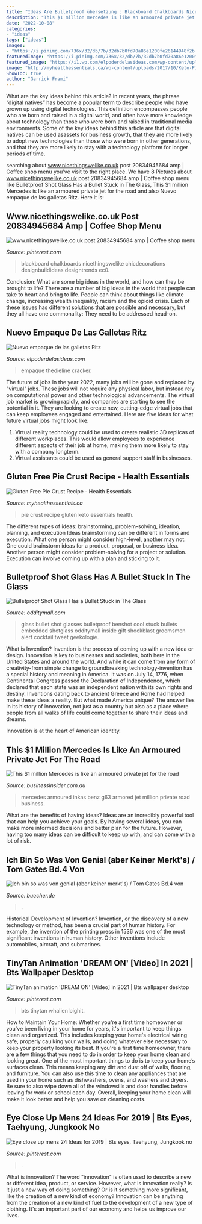 ```yaml
---
title: "Ideas Are Bulletproof übersetzung : Blackboard Chalkboards Nicethingswelike Chicdecorations Designbuildideas Designtrends Ec0"
description: "This $1 million mercedes is like an armoured private jet for the road"
date: "2022-10-08"
categories:
- "ideas"
tags: ["ideas"]
images:
- "https://i.pinimg.com/736x/32/db/7b/32db7b0fd70a86e1200fe26144948f2b.jpg"
featuredImage: "https://i.pinimg.com/736x/32/db/7b/32db7b0fd70a86e1200fe26144948f2b.jpg"
featured_image: "https://i1.wp.com/elpoderdelasideas.com/wp-content/uploads/ritz-australia-logo.jpg"
image: "http://myhealthessentials.ca/wp-content/uploads/2017/10/Keto-Pie-Crust-Recipe.png"
ShowToc: true
author: "Garrick Frami"
---
```



What are the key ideas behind this article?
In recent years, the phrase “digital natives” has become a popular term to describe people who have grown up using digital technologies. This definition encompasses people who are born and raised in a digital world, and often have more knowledge about technology than those who were born and raised in traditional media environments. Some of the key ideas behind this article are that digital natives can be used asassets for business growth, that they are more likely to adopt new technologies than those who were born in other generations, and that they are more likely to stay with a technology platform for longer periods of time.

	

		
searching about www.nicethingswelike.co.uk post 20834945684 amp | Coffee shop menu you've visit to the right place. We have 8 Pictures about www.nicethingswelike.co.uk post 20834945684 amp | Coffee shop menu like Bulletproof Shot Glass Has a Bullet Stuck in The Glass, This $1 million Mercedes is like an armoured private jet for the road and also Nuevo empaque de las galletas Ritz. Here it is:
		
    
## Www.nicethingswelike.co.uk Post 20834945684 Amp | Coffee Shop Menu

<img loading=lazy src="https://i.pinimg.com/736x/22/1e/69/221e695ab4c275fa06f7a7004712eabe.jpg" onerror="this.onerror=null;this.src='https://tse4.mm.bing.net/th?id=OIP.vKDJXn78IJHUqxuENAdWfgHaE7&amp;pid=15.1';" alt="www.nicethingswelike.co.uk post 20834945684 amp | Coffee shop menu">

_Source: pinterest.com_

>blackboard chalkboards nicethingswelike chicdecorations designbuildideas designtrends ec0. 

	

Conclusion: What are some big ideas in the world, and how can they be brought to life?
There are a number of big ideas in the world that people can take to heart and bring to life. People can think about things like climate change, increasing wealth inequality, racism and the opioid crisis. Each of these issues has different solutions that are possible and necessary, but they all have one commonality: They need to be addressed head-on.

    
## Nuevo Empaque De Las Galletas Ritz

<img loading=lazy src="https://i1.wp.com/elpoderdelasideas.com/wp-content/uploads/ritz-australia-logo.jpg" onerror="this.onerror=null;this.src='https://tse2.mm.bing.net/th?id=OIP.p0aOqYdWX5IHyKKjC70YdAHaE8&amp;pid=15.1';" alt="Nuevo empaque de las galletas Ritz">

_Source: elpoderdelasideas.com_

>empaque thedieline cracker. 

	

The future of jobs
In the year 2022, many jobs will be gone and replaced by "virtual" jobs. These jobs will not require any physical labor, but instead rely on computational power and other technological advancements. The virtual job market is growing rapidly, and companies are starting to see the potential in it. They are looking to create new, cutting-edge virtual jobs that can keep employees engaged and entertained. Here are five ideas for what future virtual jobs might look like: 
1. Virtual reality technology could be used to create realistic 3D replicas of different workplaces. This would allow employees to experience different aspects of their job at home, making them more likely to stay with a company longterm. 
2. Virtual assistants could be used as general support staff in businesses.

    
## Gluten Free Pie Crust Recipe - Health Essentials

<img loading=lazy src="http://myhealthessentials.ca/wp-content/uploads/2017/10/Keto-Pie-Crust-Recipe.png" onerror="this.onerror=null;this.src='https://tse2.mm.bing.net/th?id=OIP.eGY-1kxtEqJk8RPnKs3CaQHaHa&amp;pid=15.1';" alt="Gluten Free Pie Crust Recipe - Health Essentials">

_Source: myhealthessentials.ca_

>pie crust recipe gluten keto essentials health. 

	

The different types of ideas: brainstorming, problem-solving, ideation, planning, and execution
Ideas brainstorming can be different in forms and execution. What one person might consider high-level, another may not. One could brainstorm ideas for a product, proposal, or business idea. Another person might consider problem-solving for a project or solution. Execution can involve coming up with a plan and sticking to it.

    
## Bulletproof Shot Glass Has A Bullet Stuck In The Glass

<img loading=lazy src="http://odditymall.com/includes/content/bulletproof-shot-glass-has-a-bullet-stuck-in-the-glass-0.jpg" onerror="this.onerror=null;this.src='https://tse1.mm.bing.net/th?id=OIP.fX98grwsNyoiR7erzcKEoAHaGu&amp;pid=15.1';" alt="Bulletproof Shot Glass Has a Bullet Stuck in The Glass">

_Source: odditymall.com_

>glass bullet shot glasses bulletproof benshot cool stuck bullets embedded shotglass odditymall inside gift shockblast groomsmen alert cocktail tweet geekologie. 

	

What is Invention?
Invention is the process of coming up with a new idea or design. Innovation is key to businesses and societies, both here in the United States and around the world. And while it can come from any form of creativity-from simple change to groundbreaking technology-invention has a special history and meaning in America.
It was on July 14, 1776, when Continental Congress passed the Declaration of Independence, which declared that each state was an independent nation with its own rights and destiny. Inventions dating back to ancient Greece and Rome had helped make these ideas a reality. But what made America unique? The answer lies in its history of innovation, not just as a country but also as a place where people from all walks of life could come together to share their ideas and dreams.

Innovation is at the heart of American identity.

    
## This $1 Million Mercedes Is Like An Armoured Private Jet For The Road

<img loading=lazy src="https://static.businessinsider.com/image/54d916216bb3f7664f89ad79/image.jpg" onerror="this.onerror=null;this.src='https://tse2.mm.bing.net/th?id=OIP.MDCs-UQZqmNdT9KHWtRW6wHaFj&amp;pid=15.1';" alt="This $1 million Mercedes is like an armoured private jet for the road">

_Source: businessinsider.com.au_

>mercedes armoured inkas benz g63 armored jet million private road business. 

	

What are the benefits of having ideas?
Ideas are an incredibly powerful tool that can help you achieve your goals. By having several ideas, you can make more informed decisions and better plan for the future. However, having too many ideas can be difficult to keep up with, and can come with a lot of risk.

    
## Ich Bin So Was Von Genial (aber Keiner Merkt&#039;s) / Tom Gates Bd.4 Von

<img loading=lazy src="http://bilder.buecher.de/produkte/36/36781/36781383z.jpg" onerror="this.onerror=null;this.src='https://tse4.mm.bing.net/th?id=OIP.tIGdlZRfVP7Y7w3YdiYr5AAAAA&amp;pid=15.1';" alt="Ich bin so was von genial (aber keiner merkt&#039;s) / Tom Gates Bd.4 von">

_Source: buecher.de_

>. 

	

Historical Development of Invention?
Invention, or the discovery of a new technology or method, has been a crucial part of human history. For example, the invention of the printing press in 1536 was one of the most significant inventions in human history. Other inventions include automobiles, aircraft, and submarines.

    
## TinyTan Animation &#039;DREAM ON&#039; [Video] In 2021 | Bts Wallpaper Desktop

<img loading=lazy src="https://i.pinimg.com/736x/ab/9c/15/ab9c159ffd2b795b57145c7892347439.jpg" onerror="this.onerror=null;this.src='https://tse2.mm.bing.net/th?id=OIP.J7y4ISSaADcvAIA10Z7vcwHaEK&amp;pid=15.1';" alt="TinyTan animation &#039;DREAM ON&#039; [Video] in 2021 | Bts wallpaper desktop">

_Source: pinterest.com_

>bts tinytan whalien bighit. 

	

How to Maintain Your Home: Whether you're a first time homeowner or you've been living in your home for years, it's important to keep things clean and organized. This includes keeping your home's electrical wiring safe, properly caulking your walls, and doing whatever else necessary to keep your property looking its best.
If you're a first time homeowner, there are a few things that you need to do in order to keep your home clean and looking great. One of the most important things to do is to keep your home’s surfaces clean. This means keeping any dirt and dust off of walls, flooring, and furniture. You can also use this time to clean any appliances that are used in your home such as dishwashers, ovens, and washers and dryers. Be sure to also wipe down all of the windowsills and door handles before leaving for work or school each day. Overall, keeping your home clean will make it look better and help you save on cleaning costs.

    
## Eye Close Up Mens 24 Ideas For 2019 | Bts Eyes, Taehyung, Jungkook No

<img loading=lazy src="https://i.pinimg.com/736x/32/db/7b/32db7b0fd70a86e1200fe26144948f2b.jpg" onerror="this.onerror=null;this.src='https://tse1.mm.bing.net/th?id=OIP.SJ5PE_rei1DlpU_tnOhINgAAAA&amp;pid=15.1';" alt="Eye close up mens 24 Ideas for 2019 | Bts eyes, Taehyung, Jungkook no">

_Source: pinterest.com_

>. 

	

What is innovation?
The word "innovation" is often used to describe a new or different idea, product, or service. However, what is innovation really? Is it just a new way of doing something? Or is it something more significant, like the creation of a new kind of economy?
Innovation can be anything from the creation of a new kind of fuel to the development of a new type of clothing. It's an important part of our economy and helps us improve our lives.

